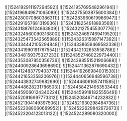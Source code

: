 ![[1524192911197294592]]
![[1524195769548296194]]
![[1524196849871065089]]
![[1524275503875600384]]
![[1524280070860386311]]
![[1524283960619986947]]
![[1524291957681319936]]
![[1524318254918893568]]
![[1524318876124663809]]
![[1524321275455307776]]
![[1524324560090316800]]
![[1524324657469419520]]
![[1524325473542565889]]
![[1524326315897147392]]
![[1524334442105294848]]
![[1524338659469582336]]
![[1524341990191767554]]
![[1524342102653558786]]
![[1524348159375327233]]
![[1524352746022973440]]
![[1524353087850356736]]
![[1524398551521906688]]
![[1524400928643698690]]
![[1524411362876690432]]
![[1524412483779403778]]
![[1524419266984001538]]
![[1524421653358206976]]
![[1524440656948596738]]
![[1524443832749682690]]
![[1524446061657411585]]
![[1524448628231786503]]
![[1524458421495353344]]
![[1524459060124340224]]
![[1524459918182555649]]
![[1524520816997773312]]
![[1524520846714232832]]
![[1524521304149397506]]
![[1524521630298484736]]
![[1524522088060669952]]
![[1524522629842972673]]
![[1524523204123013122]]
![[1524524289080320000]]

